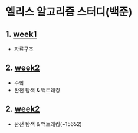 # 엘리스 알고리즘 스터디(백준)

## 1. [week1](./week1/)

- 자료구조

## 2. [week2](./week2/)

- 수학
- 완전 탐색 & 백트래킹

## 2. [week2](./week3/)

- 완전 탐색 & 백트래킹(~15652)

